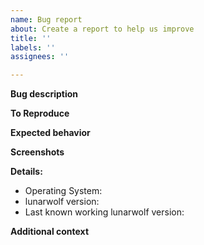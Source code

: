 ```yaml
---
name: Bug report
about: Create a report to help us improve
title: ''
labels: ''
assignees: ''

---
```


**Bug description**
<!-- A clear and concise description of what the bug is. -->

**To Reproduce**
<!-- Steps to reproduce the behavior -->

**Expected behavior**
<!-- A clear and concise description of what you expected to happen. -->

**Screenshots**
<!-- If applicable, add screenshots to help explain your problem. -->

**Details:**
 - Operating System: 
 - lunarwolf version: 
 - Last known working lunarwolf version: 

**Additional context**
<!-- Add any other context about the problem here. -->
